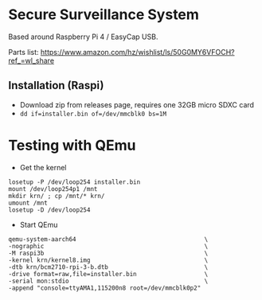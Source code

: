 # Secure Surveillance System 
Based around Raspberry Pi 4 / EasyCap USB. 

Parts list: https://www.amazon.com/hz/wishlist/ls/50G0MY6VFOCH?ref_=wl_share

## Installation (Raspi)

- Download zip from releases page, requires one 32GB micro SDXC card
- `dd if=installer.bin of=/dev/mmcblk0 bs=1M`


# Testing with QEmu 

- Get the kernel 

```
losetup -P /dev/loop254 installer.bin
mount /dev/loop254p1 /mnt
mkdir krn/ ; cp /mnt/* krn/
umount /mnt
losetup -D /dev/loop254
```

- Start QEmu 

```
qemu-system-aarch64                                    \
-nographic                                             \
-M raspi3b                                             \
-kernel krn/kernel8.img                                \
-dtb krn/bcm2710-rpi-3-b.dtb                           \
-drive format=raw,file=installer.bin                   \
-serial mon:stdio                                      \
-append "console=ttyAMA1,115200n8 root=/dev/mmcblk0p2"
```
